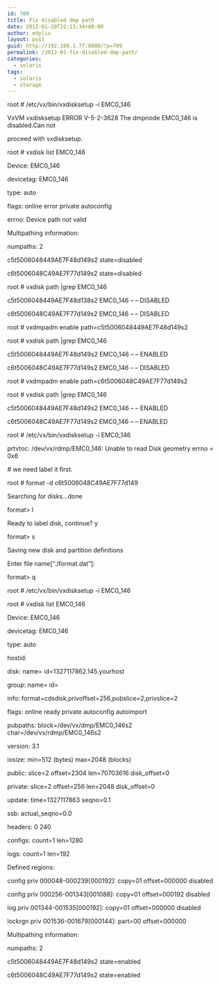 ```yaml
---
id: 709
title: Fix disabled dmp path
date: 2012-01-20T22:13:34+00:00
author: edyliu
layout: post
guid: http://192.168.1.77:8880/?p=709
permalink: /2012-01-fix-disabled-dmp-path/
categories:
  - solaris
tags:
  - solaris
  - storage
---
```

root # /etc/vx/bin/vxdisksetup -i EMC0_146
  
VxVM vxdisksetup ERROR V-5-2-3628 The dmpnode EMC0_146 is disabled.Can not
  
proceed with vxdisksetup.

root # vxdisk list EMC0_146
  
Device: EMC0_146
  
devicetag: EMC0_146
  
type: auto
  
flags: online error private autoconfig
  
errno: Device path not valid
  
Multipathing information:
  
numpaths: 2
  
c5t5006048449AE7F48d149s2 state=disabled
  
c6t5006048C49AE7F77d149s2 state=disabled

<!--more-->


  
root # vxdisk path |grep EMC0_146
  
c5t5006048449AE7F48d138s2 EMC0_146 &#8211; &#8211; DISABLED
  
c6t5006048C49AE7F77d149s2 EMC0_146 &#8211; &#8211; DISABLED 

root # vxdmpadm enable path=c5t5006048449AE7F48d149s2
  
root # vxdisk path |grep EMC0_146
  
c5t5006048449AE7F48d149s2 EMC0_146 &#8211; &#8211; ENABLED
  
c6t5006048C49AE7F77d149s2 EMC0_146 &#8211; &#8211; DISABLED
  
root # vxdmpadm enable path=c6t5006048C49AE7F77d149s2
  
root # vxdisk path |grep EMC0_146
  
c5t5006048449AE7F48d149s2 EMC0_146 &#8211; &#8211; ENABLED
  
c6t5006048C49AE7F77d149s2 EMC0_146 &#8211; &#8211; ENABLED 

root # /etc/vx/bin/vxdisksetup -i EMC0_146
  
prtvtoc: /dev/vx/rdmp/EMC0_146: Unable to read Disk geometry errno = 0x6

\# we need label it first.
  
root # format -d c6t5006048C49AE7F77d149
  
Searching for disks&#8230;done
  
format> l
  
Ready to label disk, continue? y

format> s
  
Saving new disk and partition definitions
  
Enter file name[&#8220;./format.dat&#8221;]: 

format> q

root # /etc/vx/bin/vxdisksetup -i EMC0_146
  
root # vxdisk list EMC0_146
  
Device: EMC0_146
  
devicetag: EMC0_146
  
type: auto
  
hostid:
  
disk: name= id=1327117862.145.yourhost
  
group: name= id=
  
info: format=cdsdisk,privoffset=256,pubslice=2,privslice=2
  
flags: online ready private autoconfig autoimport
  
pubpaths: block=/dev/vx/dmp/EMC0\_146s2 char=/dev/vx/rdmp/EMC0\_146s2
  
version: 3.1
  
iosize: min=512 (bytes) max=2048 (blocks)
  
public: slice=2 offset=2304 len=70703616 disk_offset=0
  
private: slice=2 offset=256 len=2048 disk_offset=0
  
update: time=1327117863 seqno=0.1
  
ssb: actual_seqno=0.0
  
headers: 0 240
  
configs: count=1 len=1280
  
logs: count=1 len=192
  
Defined regions:
   
config priv 000048-000239[000192]: copy=01 offset=000000 disabled
   
config priv 000256-001343[001088]: copy=01 offset=000192 disabled
   
log priv 001344-001535[000192]: copy=01 offset=000000 disabled
   
lockrgn priv 001536-001679[000144]: part=00 offset=000000
  
Multipathing information:
  
numpaths: 2
  
c5t5006048449AE7F48d149s2 state=enabled
  
c6t5006048C49AE7F77d149s2 state=enabled